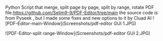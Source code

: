 Python Script that merge, split page by page, split by range, rotate PDF file.https://github.com/Selim9-9/PDF-Editor/tree/main
the source code is from Pyseek , but I made some fixes and new options to it by Cluad AI
![PDF-Editor-main-Window](Screenshots/pdf-editor GUI 1.JPG)

![PDF-Editor-split range-Window](Screenshots/pdf-editor GUI 2.JPG)
